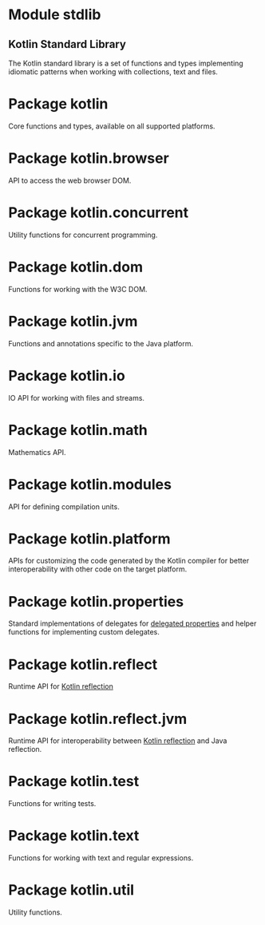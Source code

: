 # Module stdlib

## Kotlin Standard Library

The Kotlin standard library is a set of functions and types implementing idiomatic patterns when working with collections,
text and files.

# Package kotlin

Core functions and types, available on all supported platforms.

# Package kotlin.browser

API to access the web browser DOM.

# Package kotlin.concurrent

Utility functions for concurrent programming.

# Package kotlin.dom

Functions for working with the W3C DOM.

# Package kotlin.jvm

Functions and annotations specific to the Java platform.

# Package kotlin.io

IO API for working with files and streams.

# Package kotlin.math

Mathematics API.

# Package kotlin.modules

API for defining compilation units.

# Package kotlin.platform

APIs for customizing the code generated by the Kotlin compiler for better interoperability with
other code on the target platform.

# Package kotlin.properties

Standard implementations of delegates for [delegated properties](/docs/reference/delegated-properties.html)
and helper functions for implementing custom delegates.

# Package kotlin.reflect

Runtime API for [Kotlin reflection](/docs/reference/reflection.html)

# Package kotlin.reflect.jvm

Runtime API for interoperability between [Kotlin reflection](/docs/reference/reflection.html) and
Java reflection.

# Package kotlin.test

Functions for writing tests.

# Package kotlin.text

Functions for working with text and regular expressions.

# Package kotlin.util

Utility functions.
